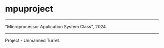 # mpuproject
* * *
"Microprocessor Application System Class", 2024.
* * *
Project - Unmanned Turret.
